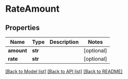 # RateAmount

## Properties
Name | Type | Description | Notes
------------ | ------------- | ------------- | -------------
**amount** | **str** |  | [optional] 
**rate** | **str** |  | [optional] 

[[Back to Model list]](../README.md#documentation-for-models) [[Back to API list]](../README.md#documentation-for-api-endpoints) [[Back to README]](../README.md)

